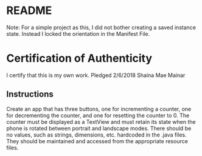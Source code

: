# README
Note: For a simple project as this, I did not bother creating a saved instance state. Instead I locked the orientation in the Manifest File.
# Certification of Authenticity
I certify that this is my own work. Pledged 2/6/2018 Shaina Mae Mainar
## Instructions
Create an app that has three buttons, one for incrementing a counter, one for decrementing the counter, and one for resetting the counter to 0. The counter must be displayed as a TextView and must retain its state when the phone is rotated between portrait and landscape modes. There should be no values, such as strings, dimensions, etc. hardcoded in the .java files. They should be maintained and accessed from the appropriate resource files.
